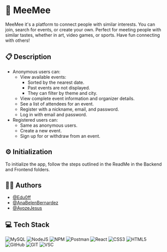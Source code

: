 # 💬 MeeMee

MeeMee it's a platform to connect people with similar interests. You can join, search for events, or create your own. Perfect for meeting people with similar tastes, whether in art, video games, or sports. Have fun connecting with others!

## 📋 Description

- Anonymous users can:
  - View available events:
    - Sorted by the nearest date.
    - Past events are not displayed.
    - They can filter by theme and city.
  - View complete event information and organizer details.
  - See a list of attendees for an event.
  - Register with a nickname, email, and password.
  - Log in with email and password.
- Registered users can:
  - Same as anonymous users.
  - Create a new event.
  - Sign up for or withdraw from an event.

## ⚙ Initialization

To initialize the app, follow the steps outlined in the ReadMe in the Backend and Frontend folders.

## 👩‍💻 Authors

- [@Edu0ff](https://github.com/Edu0ff)
- [@AnaBelenBernardez](https://github.com/AnaBelenBernardez)
- [@AyozeJesus](https://github.com/AyozeJesus)

## 💻 Tech Stack

![MySQL](https://img.shields.io/badge/MySQL-005C84?style=for-the-badge&logo=mysql&logoColor=white)
![NodeJS](https://img.shields.io/badge/Node.js-43853D?style=for-the-badge&logo=node.js&logoColor=white)
![NPM](https://img.shields.io/badge/NPM-%23CB3837.svg?style=for-the-badge&logo=npm&logoColor=white)
![Postman](https://img.shields.io/badge/Postman-FF6C37?style=for-the-badge&logo=postman&logoColor=white)
![React](https://img.shields.io/badge/react-%2320232a.svg?style=for-the-badge&logo=react&logoColor=%2361DAFB)
![CSS3](https://img.shields.io/badge/css3-%231572B6.svg?style=for-the-badge&logo=css3&logoColor=white)
![HTML5](https://img.shields.io/badge/html5-%23E34F26.svg?style=for-the-badge&logo=html5&logoColor=white)
![GitHub](https://img.shields.io/badge/GitHub-100000?style=for-the-badge&logo=github&logoColor=white)
![GIT](https://img.shields.io/badge/GIT-E44C30?style=for-the-badge&logo=git&logoColor=white)
![VSC](https://img.shields.io/badge/Visual_Studio_Code-0078D4?style=for-the-badge&logo=visual%20studio%20code&logoColor=white)
